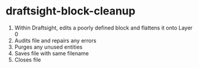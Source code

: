 # draftsight-block-cleanup
1. Within Draftsight, edits a poorly defined block and flattens it onto Layer 0  
1. Audits file and repairs any errors  
1. Purges any unused entities  
1. Saves file with same filename  
1. Closes file  
